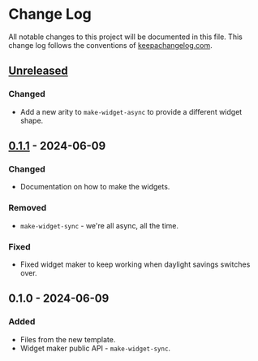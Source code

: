 # Change Log
All notable changes to this project will be documented in this file. This change log follows the conventions of [keepachangelog.com](http://keepachangelog.com/).

## [Unreleased]
### Changed
- Add a new arity to `make-widget-async` to provide a different widget shape.

## [0.1.1] - 2024-06-09
### Changed
- Documentation on how to make the widgets.

### Removed
- `make-widget-sync` - we're all async, all the time.

### Fixed
- Fixed widget maker to keep working when daylight savings switches over.

## 0.1.0 - 2024-06-09
### Added
- Files from the new template.
- Widget maker public API - `make-widget-sync`.

[Unreleased]: https://sourcehost.site/your-name/datapog/compare/0.1.1...HEAD
[0.1.1]: https://sourcehost.site/your-name/datapog/compare/0.1.0...0.1.1
